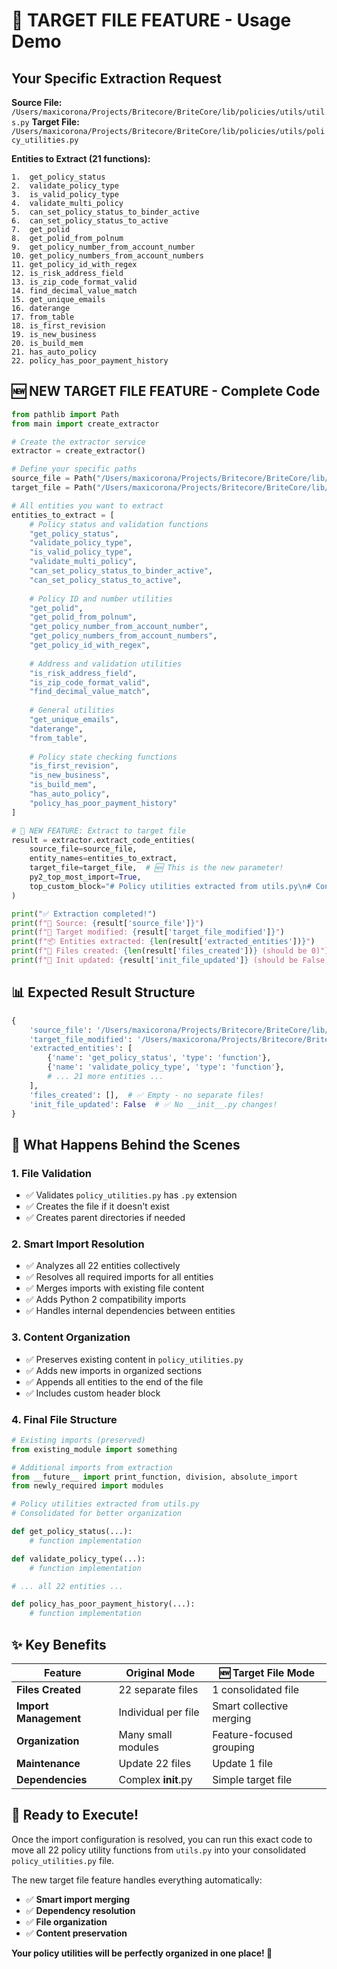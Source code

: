 # 🎯 TARGET FILE FEATURE - Usage Demo

## Your Specific Extraction Request

**Source File:** `/Users/maxicorona/Projects/Britecore/BriteCore/lib/policies/utils/utils.py`
**Target File:** `/Users/maxicorona/Projects/Britecore/BriteCore/lib/policies/utils/policy_utilities.py`

**Entities to Extract (21 functions):**
```
1.  get_policy_status
2.  validate_policy_type
3.  is_valid_policy_type
4.  validate_multi_policy
5.  can_set_policy_status_to_binder_active
6.  can_set_policy_status_to_active
7.  get_polid
8.  get_polid_from_polnum
9.  get_policy_number_from_account_number
10. get_policy_numbers_from_account_numbers
11. get_policy_id_with_regex
12. is_risk_address_field
13. is_zip_code_format_valid
14. find_decimal_value_match
15. get_unique_emails
16. daterange
17. from_table
18. is_first_revision
19. is_new_business
20. is_build_mem
21. has_auto_policy
22. policy_has_poor_payment_history
```

## 🆕 NEW TARGET FILE FEATURE - Complete Code

```python
from pathlib import Path
from main import create_extractor

# Create the extractor service
extractor = create_extractor()

# Define your specific paths
source_file = Path("/Users/maxicorona/Projects/Britecore/BriteCore/lib/policies/utils/utils.py")
target_file = Path("/Users/maxicorona/Projects/Britecore/BriteCore/lib/policies/utils/policy_utilities.py")

# All entities you want to extract
entities_to_extract = [
    # Policy status and validation functions
    "get_policy_status",
    "validate_policy_type", 
    "is_valid_policy_type",
    "validate_multi_policy",
    "can_set_policy_status_to_binder_active",
    "can_set_policy_status_to_active",
    
    # Policy ID and number utilities
    "get_polid",
    "get_polid_from_polnum", 
    "get_policy_number_from_account_number",
    "get_policy_numbers_from_account_numbers",
    "get_policy_id_with_regex",
    
    # Address and validation utilities
    "is_risk_address_field",
    "is_zip_code_format_valid",
    "find_decimal_value_match",
    
    # General utilities
    "get_unique_emails",
    "daterange",
    "from_table",
    
    # Policy state checking functions
    "is_first_revision",
    "is_new_business", 
    "is_build_mem",
    "has_auto_policy",
    "policy_has_poor_payment_history"
]

# 🎯 NEW FEATURE: Extract to target file
result = extractor.extract_code_entities(
    source_file=source_file,
    entity_names=entities_to_extract,
    target_file=target_file,  # 🆕 This is the new parameter!
    py2_top_most_import=True,
    top_custom_block="# Policy utilities extracted from utils.py\n# Consolidated for better organization"
)

print("✅ Extraction completed!")
print(f"📁 Source: {result['source_file']}")
print(f"🎯 Target modified: {result['target_file_modified']}")
print(f"📦 Entities extracted: {len(result['extracted_entities'])}")
print(f"📄 Files created: {len(result['files_created'])} (should be 0)")
print(f"🔧 Init updated: {result['init_file_updated']} (should be False)")
```

## 📊 Expected Result Structure

```python
{
    'source_file': '/Users/maxicorona/Projects/Britecore/BriteCore/lib/policies/utils/utils.py',
    'target_file_modified': '/Users/maxicorona/Projects/Britecore/BriteCore/lib/policies/utils/policy_utilities.py',
    'extracted_entities': [
        {'name': 'get_policy_status', 'type': 'function'},
        {'name': 'validate_policy_type', 'type': 'function'},
        # ... 21 more entities ...
    ],
    'files_created': [],  # ✅ Empty - no separate files!
    'init_file_updated': False  # ✅ No __init__.py changes!
}
```

## 🔧 What Happens Behind the Scenes

### 1. **File Validation**
- ✅ Validates `policy_utilities.py` has `.py` extension
- ✅ Creates the file if it doesn't exist
- ✅ Creates parent directories if needed

### 2. **Smart Import Resolution**
- ✅ Analyzes all 22 entities collectively
- ✅ Resolves all required imports for all entities
- ✅ Merges imports with existing file content
- ✅ Adds Python 2 compatibility imports
- ✅ Handles internal dependencies between entities

### 3. **Content Organization**
- ✅ Preserves existing content in `policy_utilities.py`
- ✅ Adds new imports in organized sections
- ✅ Appends all entities to the end of the file
- ✅ Includes custom header block

### 4. **Final File Structure**
```python
# Existing imports (preserved)
from existing_module import something

# Additional imports from extraction
from __future__ import print_function, division, absolute_import
from newly_required import modules

# Policy utilities extracted from utils.py
# Consolidated for better organization

def get_policy_status(...):
    # function implementation

def validate_policy_type(...):
    # function implementation

# ... all 22 entities ...

def policy_has_poor_payment_history(...):
    # function implementation
```

## ✨ Key Benefits

| Feature | Original Mode | 🆕 Target File Mode |
|---------|---------------|-------------------|
| **Files Created** | 22 separate files | 1 consolidated file |
| **Import Management** | Individual per file | Smart collective merging |
| **Organization** | Many small modules | Feature-focused grouping |
| **Maintenance** | Update 22 files | Update 1 file |
| **Dependencies** | Complex __init__.py | Simple target file |

## 🚀 Ready to Execute!

Once the import configuration is resolved, you can run this exact code to move all 22 policy utility functions from `utils.py` into your consolidated `policy_utilities.py` file.

The new target file feature handles everything automatically:
- ✅ **Smart import merging**
- ✅ **Dependency resolution** 
- ✅ **File organization**
- ✅ **Content preservation**

**Your policy utilities will be perfectly organized in one place! 🎉** 